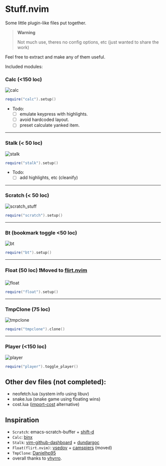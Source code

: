 # Stuff.nvim

Some little plugin-like files put together.
> **Warning**
> 
>  Not much use, theres no config options, etc 
> (just wanted to share the work)

Feel free to extract and make any of them useful.

Included modules:

### Calc (<150 loc)
![calc](https://user-images.githubusercontent.com/77913442/183280043-b8e0b5bf-2fb3-41a8-b244-835743f1bdf3.gif)
```lua
require("calc").setup()
```

- Todo:
    - [ ] emulate keypress with highlights.
    - [ ] avoid hardcoded layout.
    - [ ] preset calculate yanked item.

---

### Stalk (< 50 loc)
![stalk](https://user-images.githubusercontent.com/77913442/183280315-56706519-1434-47a3-be45-5b3eeb5fa37b.gif)
```lua
require("stalk").setup()
```

- Todo:
    - [ ] add highlights, etc (cleanify)

---

### Scratch (< 50 loc)
![scratch_stuff](https://user-images.githubusercontent.com/77913442/183280873-986a68d0-ac3f-4dcc-97a5-6adc40035d05.gif)
```lua
require("scratch").setup()
```
---

### Bt (bookmark toggle <50 loc)
![bt](https://user-images.githubusercontent.com/77913442/183281125-8f7f03cd-58a9-44c0-a139-2f0f52a596de.gif)
```lua
require("bt").setup()
```
---

### Float (50 loc)  ❗Moved to [flirt.nvim](https://github.com/flirt.nvim)
![float](https://user-images.githubusercontent.com/77913442/183281327-eeafbd28-7287-4edd-a725-522280382b8d.gif)
```lua
require("float").setup()
```

---

### TmpClone (75 loc)
![tmpclone](https://user-images.githubusercontent.com/77913442/188803827-bc56d6d8-eae9-473b-b340-df4b5ba843d2.gif)
```lua
require("tmpclone").clone()
```

---

### Player (<150 loc)
![player](https://user-images.githubusercontent.com/77913442/206535745-e3e55f2a-99d9-418b-b2c4-b170a7615ccd.gif)
```lua
require("player").toggle_player()
```

## Other dev files (not completed):
- neofetch.lua (system info using libuv)
- snake.lua (snake game using floating wins)
- cost.lua ([import-cost](https://github.com/wix/import-cost) alternative)

## Inspiration
- `Scratch`: emacs-scratch-buffer + [shift-d](https://github.com/shift-d)
- `Calc`: [binx](https://github.com/BinxDot/)
- `Stalk`: [vim-github-dashboard](junegunn) + [dundargoc](https://github.com/dundargoc)
- `Float(flirt.nvim)`: [vsedov](https://github.com/vsedov) + [camspiers](https://github.com/camspiers/animate.vim) (moved)
- `TmpClone`: [Danielhp95](https://github.com/Danielhp95/tmpclone-nvim)
- overall thanks to [vhyrro](https://github.com/vhyrro).
